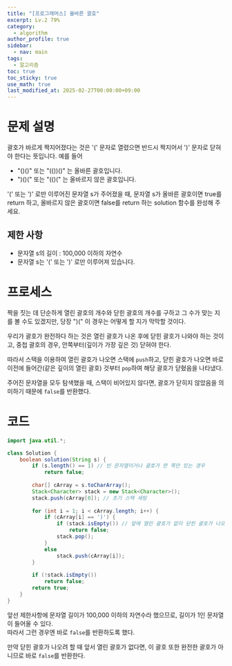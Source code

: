 ```yaml
---
title: "[프로그래머스] 올바른 괄호"
excerpt: Lv.2 79%
category:
  - algorithm
author_profile: true
sidebar:
  - nav: main
tags:
  - 알고리즘
toc: true
toc_sticky: true
use_math: true
last_modified_at: 2025-02-27T00:00:00+09:00
---
```


# 문제 설명
괄호가 바르게 짝지어졌다는 것은 '(' 문자로 열렸으면 반드시 짝지어서 ')' 문자로 닫혀야 한다는 뜻입니다. 예를 들어  

- "()()" 또는 "(())()" 는 올바른 괄호입니다.
- ")()(" 또는 "(()(" 는 올바르지 않은 괄호입니다.

'(' 또는 ')' 로만 이루어진 문자열 s가 주어졌을 때, 문자열 s가 올바른 괄호이면 true를 return 하고, 올바르지 않은 괄호이면 false를 return 하는 solution 함수를 완성해 주세요.

## 제한 사항
- 문자열 s의 길이 : 100,000 이하의 자연수
- 문자열 s는 '(' 또는 ')' 로만 이루어져 있습니다.

# 프로세스
짝을 짓는 데 단순하게 열린 괄호의 개수와 닫힌 괄호의 개수를 구하고 그 수가 맞는 지를 볼 수도 있겠지만, 당장 ")(" 이 경우는 어떻게 할 지가 막막할 것이다.  

우리가 괄호가 완전하다 하는 것은 열린 괄호가 나온 후에 닫힌 괄호가 나와야 하는 것이고, 중첩 괄호의 경우, 안쪽부터(깊이가 가장 깊은 것) 닫혀야 한다.  

따라서 스택을 이용하여 열린 괄호가 나오면 스택에 `push`하고, 닫힌 괄호가 나오면 바로 이전에 들어간(같은 깊이의 열린 괄호) 것부터 `pop`하여 해당 괄호가 닫혔음을 나타냈다.  

주어진 문자열을 모두 탐색했을 때, 스택이 비어있지 않다면, 괄호가 닫히지 않았음을 의미하기 때문에 `false`를 반환했다.

# 코드
```java
import java.util.*;

class Solution {
    boolean solution(String s) {
        if (s.length() == 1) // 빈 문자열이거나 괄호가 한 쪽만 있는 경우
            return false;
        
        char[] cArray = s.toCharArray();
        Stack<Character> stack = new Stack<Character>();
        stack.push(cArray[0]); // 초기 스택 세팅
        
        for (int i = 1; i < cArray.length; i++) {
            if (cArray[i] == ')') {
                if (stack.isEmpty()) // 앞에 열린 괄호가 없이 닫힌 괄호가 나오는 경우
                    return false;
                stack.pop();
            }
            else
                stack.push(cArray[i]);
        }
        
        if (!stack.isEmpty())
            return false;
        return true;
    }
}
```
앞선 제한사항에 문자열 길이가 100,000 이하의 자연수라 했으므로, 길이가 1인 문자열이 들어올 수 있다.  
따라서 그런 경우엔 바로 `false`를 반환하도록 했다.

만약 닫힌 괄호가 나오려 할 때 앞서 열린 괄호가 없다면, 이 괄호 또한 완전한 괄호가 아니므로 바로 `false`를 반환한다.
